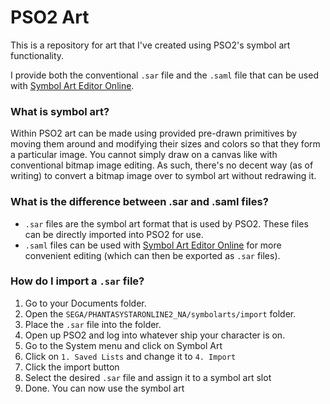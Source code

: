 # PSO2 Art

This is a repository for art that I've created using PSO2's symbol art functionality.

I provide both the conventional `.sar` file and the `.saml` file that can be used with [Symbol Art Editor Online](https://malulleybovo.github.io/SymbolArtEditorOnline/).


### What is symbol art?

Within PSO2 art can be made using provided pre-drawn primitives by moving them around and modifying their sizes and colors so that they form a particular image. You cannot simply draw on a canvas like with conventional bitmap image editing. As such, there's no decent way (as of writing) to convert a bitmap image over to symbol art without redrawing it.


### What is the difference between .sar and .saml files?

- `.sar` files are the symbol art format that is used by PSO2. These files can be directly imported into PSO2 for use.
- `.saml` files can be used with [Symbol Art Editor Online](https://malulleybovo.github.io/SymbolArtEditorOnline/) for more convenient editing (which can then be exported as `.sar` files).


### How do I import a `.sar` file?

1. Go to your Documents folder.
2. Open the `SEGA/PHANTASYSTARONLINE2_NA/symbolarts/import` folder.
3. Place the `.sar` file into the folder.
4. Open up PSO2 and log into whatever ship your character is on.
5. Go to the System menu and click on Symbol Art
6. Click on `1. Saved Lists` and change it to `4. Import`
7. Click the import button
8. Select the desired `.sar` file and assign it to a symbol art slot
9. Done. You can now use the symbol art

